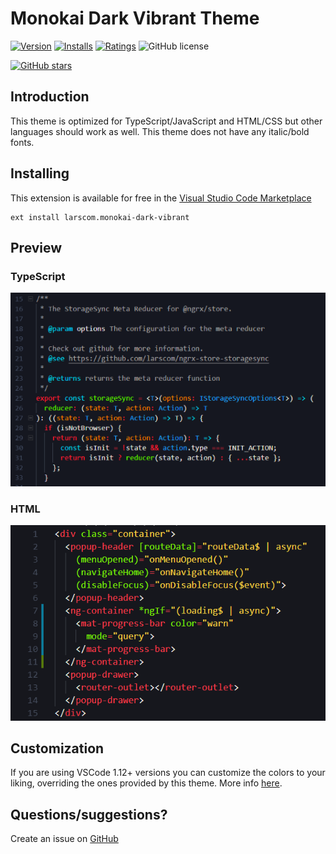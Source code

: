 # Monokai Dark Vibrant Theme

[![Version](https://vsmarketplacebadge.apphb.com/version/larscom.monokai-dark-vibrant.svg)](https://marketplace.visualstudio.com/items?itemName=larscom.monokai-dark-vibrant)
[![Installs](https://vsmarketplacebadge.apphb.com/installs/larscom.monokai-dark-vibrant.svg)](https://marketplace.visualstudio.com/items?itemName=larscom.monokai-dark-vibrant)
[![Ratings](https://vsmarketplacebadge.apphb.com/rating/larscom.monokai-dark-vibrant.svg)](https://marketplace.visualstudio.com/items?itemName=larscom.monokai-dark-vibrant)
![GitHub license](https://img.shields.io/github/license/larscom/monokai-dark-vibrant.svg)

[![GitHub stars](https://img.shields.io/github/stars/larscom/monokai-dark-vibrant.svg?style=social&label=Star&maxAge=2592000)](https://github.com/larscom/monokai-dark-vibrant)

## Introduction

This theme is optimized for TypeScript/JavaScript and HTML/CSS but other languages should work as well. This theme does not have any italic/bold fonts.

## Installing

This extension is available for free in the [Visual Studio Code Marketplace](https://marketplace.visualstudio.com/items/larscom.monokai-dark-vibrant)

```
ext install larscom.monokai-dark-vibrant
```

## Preview

### TypeScript

![](https://raw.githubusercontent.com/larscom/monokai-dark-vibrant/master/screenshots/typescript.png)

### HTML

![](https://raw.githubusercontent.com/larscom/monokai-dark-vibrant/master/screenshots/html.png)

## Customization

If you are using VSCode 1.12+ versions you can customize the colors to your liking, overriding the ones provided by this theme. More info [here](https://code.visualstudio.com/docs/getstarted/theme-color-reference).

## Questions/suggestions?

Create an issue on [GitHub](https://github.com/larscom/monokai-dark-vibrant/issues)
